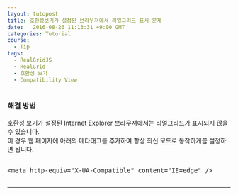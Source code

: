 ```yaml
---
layout: tutopost
title: 호환성보기가 설정된 브라우져에서 리얼그리드 표시 문제  
date:   2016-08-26 11:13:31 +9:00 GMT
categories: Tutorial
course:
  - Tip
tags: 
  - RealGridJS
  - RealGrid
  - 호환성 보기
  - Compatibility View
---
```

   
### 해결 방법

호환성 보기가 설정된 Internet Explorer 브라우져에서는 리얼그리드가 표시되지 않을 수 있습니다.   
이 경우 웹 페이지에 아래의 메타태그를 추가하여 항상 최신 모드로 동작하게끔 설정하면 됩니다.  

<pre class="pretty-print">

&lt;meta http-equiv=&quot;X-UA-Compatible&quot; content=&quot;IE=edge&quot; /&gt;

</pre>


---
